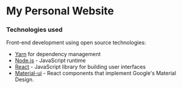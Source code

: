 # My Personal Website

### Technologies used

Front-end development using open source technologies:
- <a href=https://yarnpkg.com/en/>Yarn</a> for dependency management
- <a href=https://nodejs.org/en/ >Node.js</a> - JavaScript runtime
- <a href=https://reactjs.org/>React</a> - JavaScript library for building user interfaces
- <a href=https://material-ui.com/ >Material-ui</a> - React components that implement Google's Material Design.
